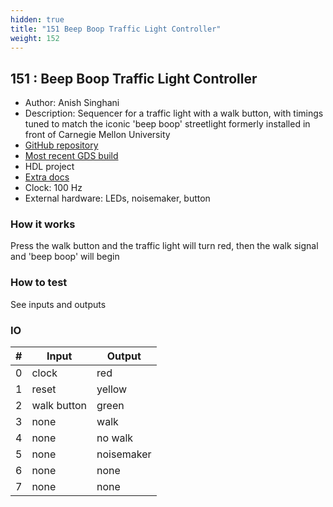 ```yaml
---
hidden: true
title: "151 Beep Boop Traffic Light Controller"
weight: 152
---
```


## 151 : Beep Boop Traffic Light Controller

* Author: Anish Singhani
* Description: Sequencer for a traffic light with a walk button, with timings tuned to match the iconic 'beep boop' streetlight formerly installed in front of Carnegie Mellon University
* [GitHub repository](https://github.com/asinghani/tt02-beepboop)
* [Most recent GDS build](https://github.com/asinghani/tt02-beepboop/actions/runs/3600275715)
* HDL project
* [Extra docs]()
* Clock: 100 Hz
* External hardware: LEDs, noisemaker, button



### How it works

Press the walk button and the traffic light will turn red, then the walk signal and 'beep boop' will begin

### How to test

See inputs and outputs

### IO

| # | Input        | Output       |
|---|--------------|--------------|
| 0 | clock  | red |
| 1 | reset  | yellow |
| 2 | walk button  | green |
| 3 | none  | walk |
| 4 | none  | no walk |
| 5 | none  | noisemaker |
| 6 | none  | none |
| 7 | none  | none |
